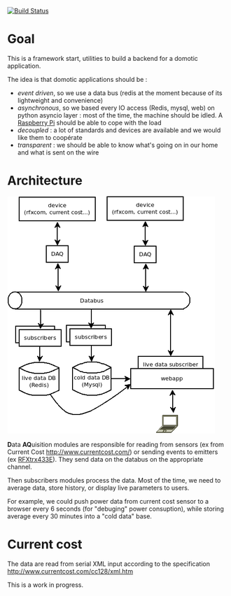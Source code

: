[![Build Status](https://travis-ci.org/bamthomas/DomoPyc.png)](https://travis-ci.org/bamthomas/DomoPyc)
# Goal

This is a framework start, utilities to build a backend for a domotic application.

The idea is that domotic applications should be :
* *event driven*, so we use a data bus (redis at the moment because of its lightweight and convenience)
* *asynchronous*, so we based every IO access (Redis, mysql, web) on python asyncio layer : most of the time, the machine should be idled. A [Raspberry Pi](http://www.raspberrypi.org/) should be able to cope with the load
* *decoupled* : a lot of standards and devices are available and we would like them to coopérate
* *transparent* : we should be able to know what's going on in our home and what is sent on the wire

# Architecture

![Architecture](doc/domopyc.png)

**D**ata **AQ**uisition modules are responsible for reading from sensors (ex from Current Cost http://www.currentcost.com/) or sending events to emitters (ex [RFXtrx433E](http://www.rfxcom.com/epages/78165469.sf/en_GB/?ViewObjectPath=%2FShops%2F78165469)). They send data on the databus on the appropriate channel.

Then subscribers modules process the data. Most of the time, we need to average data, store history, or display live parameters to users.

For example, we could push power data from current cost sensor to a browser every 6 seconds (for "debuging" power consuption), while storing average every 30 minutes into a "cold data" base.

# Current cost

The data are read from serial XML input according to the specification http://www.currentcost.com/cc128/xml.htm


This is a work in progress.
